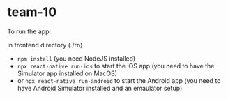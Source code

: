 # team-10

To run the app:

In frontend directory (./rn)
- `npm install` (you need NodeJS installed)
- `npx react-native run-ios` to start the iOS app (you need to have the Simulator app installed on MacOS)
- or `npx react-native run-android` to start the Android app (you need to have Android Simulator installed and an emaulator setup)
